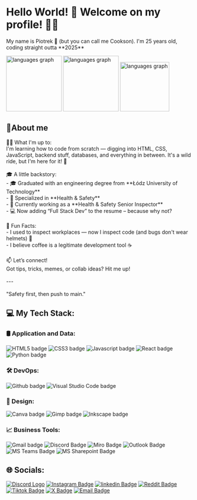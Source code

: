 <h1 align="left">Hello World! 👋 Welcome on my profile! 🙋‍♂️</h1>
<p align="left">My name is Piotrek 👋 (but you can call me Cookson). I'm 25 years old, coding straight outta **2025**</p>

<div align="left">
  <img src="https://github-readme-stats.vercel.app/api?username=realCookson&theme=github_dark_dimmed&hide_border=false&include_all_commits=true&count_private=true" height="150" alt="languages graph"  />
  <img src="https://nirzak-streak-stats.vercel.app/?user=realCookson&theme=github_dark_dimmed&hide_border=false" height="150" alt="languages graph"  />
  <img src="https://github-readme-stats.vercel.app/api/top-langs/?username=realCookson&theme=github_dark_dimmed&hide_border=false&include_all_commits=true&count_private=true&layout=compact" height="133" alt="languages graph"  />
</div>

<h2 align="left">📌About me</h2>
<p align="left">👨‍💻 What I'm up to:<br>I'm learning how to code from scratch — digging into HTML, CSS, JavaScript, backend stuff, databases, and everything in between. It's a wild ride, but I'm here for it! 🚀<br><br>🎓 A little backstory:<br>- 🎓 Graduated with an engineering degree from **Łódz University of Technology**<br>- 🦺 Specialized in **Health & Safety**<br>- 🧯 Currently working as a **Health & Safety Senior Inspector**<br>- 💻 Now adding “Full Stack Dev” to the resume – because why not?<br><br>🧠 Fun Facts:<br>- I used to inspect workplaces — now I inspect code (and bugs don't wear helmets) 😬 <br>- I believe coffee is a legitimate development tool ☕️<br><br>📫 Let’s connect!<br>Got tips, tricks, memes, or collab ideas? Hit me up!<br><br>---<br><br>"Safety first, then push to main."</p>

<h2 align="left">💻 My Tech Stack:</h2>
<div align="left">
    <h3 align="left">🛢️ Application and Data:</h3>
    <img alt="HTML5 badge" width="auto" height="auto" src="https://img.shields.io/badge/html5-%23E34F26.svg?style=for-the-badge&logo=html5&logoColor=white"/>
    <img alt="CSS3 badge" width="auto" height="auto" src="https://img.shields.io/badge/css3-%231572B6.svg?style=for-the-badge&logo=css3&logoColor=white"/>
    <img alt="Javascript badge" width="auto" height="auto" src="https://img.shields.io/badge/javascript-%23323330.svg?style=for-the-badge&logo=javascript&logoColor=%23F7DF1E"/>
    <img alt="React badge" width="auto" height="auto" src="https://img.shields.io/badge/react-%2320232a.svg?style=for-the-badge&logo=react&logoColor=%2361DAFB"/>
    <img alt="Python badge" width="auto" height="auto" src="https://img.shields.io/badge/python-3670A0?style=for-the-badge&logo=python&logoColor=ffdd54"/>
    <h3 align="left">🛠️ DevOps:</h3>
    <img alt="Github badge" width="auto" height="auto" src="https://img.shields.io/badge/Github-black?style=for-the-badge&logo=github"/>
    <img alt="Visual Studio Code badge" width="auto" height="auto" src="https://img.shields.io/badge/visual--studio--code-dodgerblue?style=for-the-badge"/> 
    <h3 align="left">🎨 Design:</h3>
    <img alt="Canva badge" width="auto" height="auto" src="https://img.shields.io/badge/Canva-%2300C4CC.svg?style=for-the-badge&logo=Canva&logoColor=white"/>
    <img alt="Gimp badge" width="auto" height="auto" src="https://img.shields.io/badge/Gimp-657D8B?style=for-the-badge&logo=gimp&logoColor=FFFFFF"/>
    <img alt="Inkscape badge" width="auto" height="auto" src="https://img.shields.io/badge/Inkscape-e0e0e0?style=for-the-badge&logo=inkscape&logoColor=080A13"/>
    <h3 align="left">📈 Business Tools:</h3>
    <img alt="Gmail badge" width="auto" height="auto" src="https://img.shields.io/badge/gmail-ghostwhite?style=for-the-badge&logo=gmail"> 
    <img alt="Discord Badge" width="auto" height="auto" src="https://img.shields.io/badge/Discord-ghostwhite?style=for-the-badge&logo=discord">
    <img alt="Miro Badge" src="https://img.shields.io/badge/miro-gold?style=for-the-badge&logo=miro">
    <img alt="Outlook Badge" width="auto" height="auto" src="https://img.shields.io/badge/MS--Outlook-deepskyblue?style=for-the-badge&logo=outlook">
    <img alt="MS Teams Badge" width="auto" height="auto" src="https://img.shields.io/badge/MS--Teams-darkslateblue?style=for-the-badge&logo=outlook">
    <img alt="MS Sharepoint Badge" width="auto" height="auto" src="https://img.shields.io/badge/MS--Sharepoint-dodgerblue?style=for-the-badge&logo=outlook">
</div>

<div align="left">
    <h2 align="left">🌐 Socials:</h2>
    <a href="https://discord.gg/FPpmsZGB"><img alt="Discord Logo" width="auto" height="auto" src="https://img.shields.io/badge/Discord-%237289DA.svg?logo=discord&logoColor=white"/></a>
    <a href="https://instagram.com/piotrsasin_"><img alt="Instagram Badge" width="auto" height="auto" src="https://img.shields.io/badge/Instagram-%23E4405F.svg?logo=Instagram&logoColor=white"/></a>
    <a href="https://linkedin.com/in/sasin-piotr"><img alt="linkedin Badge" width="auto" height="auto" src="https://img.shields.io/badge/LinkedIn-%230077B5.svg?logo=linkedin&logoColor=white"/></a>
    <a href="https://reddit.com/user/Cookieexd"><img alt="Reddit Badge" width="auto" height="auto" src="https://img.shields.io/badge/Reddit-%23FF4500.svg?logo=Reddit&logoColor=white"/></a>
    <a href="https://tiktok.com/@realcookson"><img alt="Tiktok Badge" width="auto" height="auto" src="https://img.shields.io/badge/TikTok-%23000000.svg?logo=TikTok&logoColor=white"/></a>
    <a href="https://x.com/_RealCookie_"><img alt="X Badge" width="auto" height="auto" src="https://img.shields.io/badge/Platform-black?style=flat&logo=x"/></a>
    <a href="mailto:piotr.sasin.biz@outlook.com"><img alt="Email Badge" width="auto" height="auto" src="https://img.shields.io/badge/Email-D14836?logo=gmail&logoColor=white"/></a>
</div>
